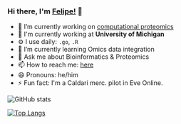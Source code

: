 ### Hi there, I'm [Felipe!](https://prvst.github.io) 👋

- 🔭 I’m currently working on [computational proteomics](https://www.nesvilab.org/)
- 🏢 I'm currently working at **University of Michigan**
- ⚙️ I use daily: `.go`, `.R`
- 🌱 I’m currently learning Omics data integration
- 💬 Ask me about Bioinformatics & Proteomics
- 📫 How to reach me: [here](https://prvst.github.io)
- 😄 Pronouns: he/him
- ⚡ Fun fact: I'm a Caldari merc. pilot in Eve Online.

<!--
- 👯 I’m looking to collaborate on 
- 🤔 I’m looking for help with ...
- ⚡ Fun fact: ...
-->

![GitHub stats](https://github-readme-stats.vercel.app/api?username=prvst&count_private=true&show_icons=true&include_all_commits=true)


[![Top Langs](https://github-readme-stats.vercel.app/api/top-langs/?username=prvst&count_private=true&langs_count=10&layout=compact)](https://github.com/prvst/github-readme-stats)
